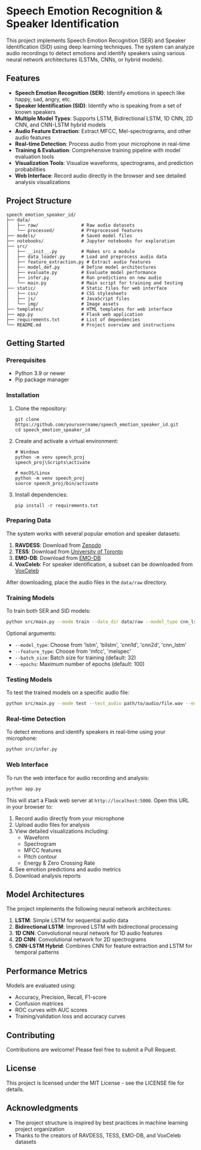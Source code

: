 # Speech Emotion Recognition & Speaker Identification

This project implements Speech Emotion Recognition (SER) and Speaker Identification (SID) using deep learning techniques. The system can analyze audio recordings to detect emotions and identify speakers using various neural network architectures (LSTMs, CNNs, or hybrid models).

## Features

- **Speech Emotion Recognition (SER)**: Identify emotions in speech like happy, sad, angry, etc.
- **Speaker Identification (SID)**: Identify who is speaking from a set of known speakers
- **Multiple Model Types**: Supports LSTM, Bidirectional LSTM, 1D CNN, 2D CNN, and CNN-LSTM hybrid models
- **Audio Feature Extraction**: Extract MFCC, Mel-spectrograms, and other audio features
- **Real-time Detection**: Process audio from your microphone in real-time
- **Training & Evaluation**: Comprehensive training pipeline with model evaluation tools
- **Visualization Tools**: Visualize waveforms, spectrograms, and prediction probabilities
- **Web Interface**: Record audio directly in the browser and see detailed analysis visualizations

## Project Structure

```
speech_emotion_speaker_id/
├── data/
│   ├── raw/                # Raw audio datasets
│   └── processed/          # Preprocessed features
├── models/                 # Saved model files
├── notebooks/              # Jupyter notebooks for exploration
├── src/
│   ├── __init__.py         # Makes src a module
│   ├── data_loader.py      # Load and preprocess audio data
│   ├── feature_extraction.py # Extract audio features
│   ├── model_def.py        # Define model architectures
│   ├── evaluate.py         # Evaluate model performance
│   ├── infer.py            # Run predictions on new audio
│   └── main.py             # Main script for training and testing
├── static/                 # Static files for web interface
│   ├── css/                # CSS stylesheets
│   ├── js/                 # JavaScript files
│   └── img/                # Image assets
├── templates/              # HTML templates for web interface
├── app.py                  # Flask web application
├── requirements.txt        # List of dependencies
└── README.md               # Project overview and instructions
```

## Getting Started

### Prerequisites

- Python 3.9 or newer
- Pip package manager

### Installation

1. Clone the repository:
   ```
   git clone https://github.com/yourusername/speech_emotion_speaker_id.git
   cd speech_emotion_speaker_id
   ```

2. Create and activate a virtual environment:
   ```
   # Windows
   python -m venv speech_proj
   speech_proj\Scripts\activate

   # macOS/Linux
   python -m venv speech_proj
   source speech_proj/bin/activate
   ```

3. Install dependencies:
   ```
   pip install -r requirements.txt
   ```

### Preparing Data

The system works with several popular emotion and speaker datasets:

1. **RAVDESS**: Download from [Zenodo](https://zenodo.org/record/1188976)
2. **TESS**: Download from [University of Toronto](https://tspace.library.utoronto.ca/handle/1807/24487)
3. **EMO-DB**: Download from [EMO-DB](http://emodb.bilderbar.info/download/)
4. **VoxCeleb**: For speaker identification, a subset can be downloaded from [VoxCeleb](http://www.robots.ox.ac.uk/~vgg/data/voxceleb/)

After downloading, place the audio files in the `data/raw` directory.

### Training Models

To train both SER and SID models:

```bash
python src/main.py --mode train --data_dir data/raw --model_type cnn_lstm --feature_type mfcc --output_dir models
```

Optional arguments:
- `--model_type`: Choose from 'lstm', 'bilstm', 'cnn1d', 'cnn2d', 'cnn_lstm'
- `--feature_type`: Choose from 'mfcc', 'melspec'
- `--batch_size`: Batch size for training (default: 32)
- `--epochs`: Maximum number of epochs (default: 100)

### Testing Models

To test the trained models on a specific audio file:

```bash
python src/main.py --mode test --test_audio path/to/audio/file.wav --emotion_model_path models/emotion_model.h5 --speaker_model_path models/speaker_model.h5
```

### Real-time Detection

To detect emotions and identify speakers in real-time using your microphone:

```bash
python src/infer.py
```

### Web Interface

To run the web interface for audio recording and analysis:

```bash
python app.py
```

This will start a Flask web server at `http://localhost:5000`. Open this URL in your browser to:

1. Record audio directly from your microphone
2. Upload audio files for analysis
3. View detailed visualizations including:
   - Waveform
   - Spectrogram
   - MFCC features
   - Pitch contour
   - Energy & Zero Crossing Rate
4. See emotion predictions and audio metrics
5. Download analysis reports

## Model Architectures

The project implements the following neural network architectures:

1. **LSTM**: Simple LSTM for sequential audio data
2. **Bidirectional LSTM**: Improved LSTM with bidirectional processing
3. **1D CNN**: Convolutional neural network for 1D audio features
4. **2D CNN**: Convolutional network for 2D spectrograms
5. **CNN-LSTM Hybrid**: Combines CNN for feature extraction and LSTM for temporal patterns

## Performance Metrics

Models are evaluated using:
- Accuracy, Precision, Recall, F1-score
- Confusion matrices
- ROC curves with AUC scores
- Training/validation loss and accuracy curves

## Contributing

Contributions are welcome! Please feel free to submit a Pull Request.

## License

This project is licensed under the MIT License - see the LICENSE file for details.

## Acknowledgments

- The project structure is inspired by best practices in machine learning project organization
- Thanks to the creators of RAVDESS, TESS, EMO-DB, and VoxCeleb datasets 